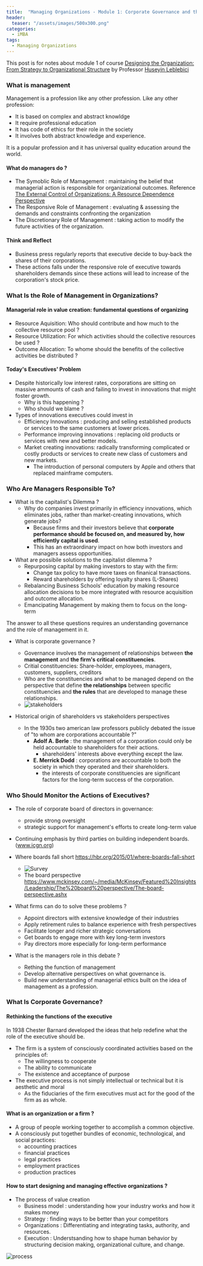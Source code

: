 ```yaml
---
title:  "Managing Organizations - Module 1: Corporate Governance and the Role of Managers in Value Creation"
header:
  teaser: "/assets/images/500x300.png"
categories: 
  - iMBA
tags:
  - Managing Organizations
---
```


This post is for notes about module 1 of course [Designing the Organization: From Strategy to Organizational Structure](https://www.coursera.org/learn/designing-organization/home/welcome) by Professor [Huseyin Leblebici](https://www.linkedin.com/in/huseyin-leblebici-3b046177/)

### What is management

Management is a profession like any other profession. Like any other profession:

- It is based on complex and abstract knowldge
- It require professional education
- It has code of ethics for their role in the society
- It involves both abstract knowledge and experience.

It is a popular profession and it has universal quality education around the world.

#### What do managers do ?

- The Symoblic Role of Mamagement : maintaining the belief that managerial action is responsible for organizational outcomes. Reference [The External Control of Organizations: A Resource Dependence Perspective](https://www.gsb.stanford.edu/faculty-research/books/external-control-organizations-resource-dependence-perspective)
- The Responsive Role of Management : evaluating & assessing the demands and constraints confronting the organization
- The Discretionary Role of Management : taking action to modify the future activities of the organization.

#### Think and Reflect

- Business press regularly reports that executive decide to buy-back the shares of their corporations.
- These actions falls under the responsive role of executive towards shareholders demands since these actions will lead to increase of the corporation's stock price.

### What Is the Role of Management in Organizations?

#### Managerial role in value creation: fundamental questions of organizing

- Resource Aquisition: Who should contribute and how much to the collective resource pool ?
- Resource Utilization: For which activities should the collective resources be used ?
- Outcome Allocation: To whome should the benefits of the collective activities be distributed ?

#### Today's Executives' Problem

- Despite historically low interest rates, corporations are sitting on massive ammounts of cash and failing to invest in innovations that might foster growth.
  - Why is this happening ?
  - Who should we blame ?
- Types of innovations executives could invest in
  - Efficiency Innovations : producing and selling established products or services to the same customers at lower prices.
  - Performance improving innovations : replacing old products or services with new and better models.
  - Market creating innovations: radically transforming complicated or costly products or services to create new class of customers and new markets.
    - The introduction of personal computers by Apple and others that replaced mainframe computers.

### Who Are Managers Responsible To?

- What is the capitalist's Dilemma ?
  - Why do companies invest primarily in efficiency innovations, which eliminates jobs, rather than market-creating innovations, which generate jobs?
    - Because firms and their investors believe that **corporate performance should be focused on, and measured by, how efficiently capital is used**.
    - This has an extraordinary impact on how both investors and managers assess opportunities.
- What are possibile solutions to the capitalist dilemma ?
  - Repurposing capital by making investors to stay with the firm:
    - Change tax policy to have more taxes on finanical transactions.
    - Reward shareholders by offering loyalty shares (L-Shares)
  - Rebalancing Business Schools' education by making resource allocation decisions to be more integrated with resource acquisition and outcome allocation.
  - Emancipating Management by making them to focus on the long-term

The answer to all these questions requires an understanding governance and the role of management in it.

- What is corporate governance ?
  - Governance involves the management of relationships between **the management** and **the firm's critical constituencies**.
  - Critial constituencies: Share-holder, employees, managers, customers, suppliers, creditors
  - Who are the constituencies and what to be managed depend on the perspective that define **the relationships** between specific constituencies and **the rules** that are developed to manage these relationships.
  - ![stakeholders](/assets/images/managing-organizations-00001.png "stakeholders")

- Historical origin of shareholders vs stakeholders perspectives
  - In the 1930s two american law professors publicly debated the issue of "to whom are corporations accountable ?"
    - **Adolf A. Berle** : the management of a corporation could only be held accountable to shareholders for their actions.
      - shareholders' interests above everything except the law. 
    - **E. Merrick Dodd** : corporations are accountable to both the society in which they operated and their shareholders.
      - the interests of corporate constituencies are significant factors for the long-term success of the corporation.

### Who Should Monitor the Actions of Executives?

- The role of corporate board of directors in governance:
  - provide strong oversight
  - strategic support for management's efforts to create long-term value
- Continuing emphasis by third parties on building independent boards. (www.icgn.org)
- Where boards fall short https://hbr.org/2015/01/where-boards-fall-short 
  - ![Survey](/assets/images/managing-organizations-00002.png "Survey")
  - The board perspective https://www.mckinsey.com/~/media/McKinsey/Featured%20Insights/Leadership/The%20board%20perspective/The-board-perspective.ashx

- What firms can do to solve these problems ?
  - Appoint directors with extensive knowledge of their industries
  - Apply retirement rules to balance experience with fresh perspectives
  - Facilitate longer and richer strategic conversations
  - Get boards to engage more with key long-term investors
  - Pay directors more especially for long-term performance

- What is the managers role in this debate ?
  - Rething the function of management
  - Develop alternative perspectives on what governance is.
  - Build new understanding of managerial ethics built on the idea of management as a profession.

### What Is Corporate Governance?

#### Rethinking the functions of the executive

In 1938 Chester Barnard developed the ideas that help redefine what the role of the executive should be.

- The firm is a system of consciously coordinated activities based on the principles of:
  - The willingness to cooperate
  - The ability to communicate
  - The existence and acceptance of purpose
- The executive process is not simply intellectual or technical but it is aesthetic and moral
  - As the fiduciaries of the firm executives must act for the good of the firm as as whole.

#### What is an organization or a firm ?

- A group of people working together to accomplish a common objective.
- A consciously put together bundles of economic, technological, and social practices:
  - accounting practices
  - financial practices
  - legal practices
  - employment practices
  - production practices

#### How to start designing and managing effective organizations ?

- The process of value creation
  - Business model : understanding how your industry works and how it makes money
  - Strategy : finding ways to be better than your competitors
  - Organizations : Differentiating and integrating tasks, authority, and resources.
  - Execution : Understsanding how to shape human behavior by structuring decision making, organizational culture, and change.

![process](/assets/images/managing-organizations-00003.png "process")
